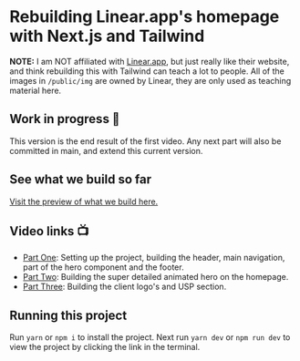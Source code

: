 # Rebuilding Linear.app's homepage with Next.js and Tailwind

**NOTE:** I am NOT affiliated with [Linear.app](https://linear.app/), but just really like their website, and think rebuilding this with Tailwind can teach a lot to people. All of the images in `/public/img` are owned by Linear, they are only used as teaching material here.

## Work in progress 🚧

This version is the end result of the first video. Any next part will also be committed in main, and extend this current version.

## See what we build so far

[Visit the preview of what we build here.](https://rebuilding-linear.vercel.app/)

## Video links 📺

* [Part One](https://youtu.be/ls_b-1a0ZUc): Setting up the project, building the header, main navigation, part of the hero component and the footer.
* [Part Two](https://youtu.be/R5PjNcIdAzU): Building the super detailed animated hero on the homepage.
* [Part Three](https://youtu.be/ar_NCPlRt_U): Building the client logo's and USP section.

## Running this project

Run `yarn` or `npm i` to install the project. Next run `yarn dev` or `npm run dev` to view the project by clicking the link in the terminal.